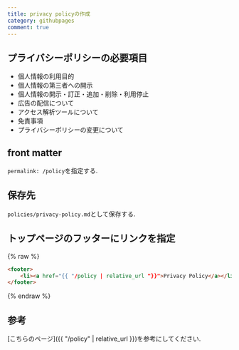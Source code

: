 ```yaml
---
title: privacy policyの作成
category: githubpages
comment: true
---
```


## プライバシーポリシーの必要項目
- 個人情報の利用目的
- 個人情報の第三者への開示
- 個人情報の開示・訂正・追加・削除・利用停止
- 広告の配信について
- アクセス解析ツールについて
- 免責事項
- プライバシーポリシーの変更について

## front matter
`permalink: /policy`を指定する.  


## 保存先
`policies/privacy-policy.md`として保存する.  

## トップページのフッターにリンクを指定
{% raw %}
```html
<footer>
	<li><a href="{{ "/policy | relative_url "}}">Privacy Policy</a></li>
</footer>
```
{% endraw %}

## 参考
[こちらのページ]({{ "/policy" | relative_url }})を参考にしてください.  

